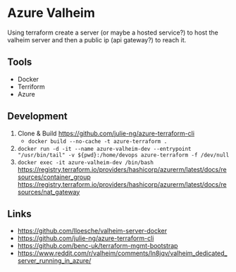 # Azure Valheim

Using terraform create a server (or maybe a hosted service?) to host the valheim server and then a public ip (api gateway?) to reach it.

## Tools

 - Docker
 - Terriform
 - Azure 
 
## Development

1. Clone & Build https://github.com/julie-ng/azure-terraform-cli 
    - `docker build --no-cache -t azure-terraform .`
1. `docker run -d -it --name azure-valheim-dev --entrypoint "/usr/bin/tail" -v ${pwd}:/home/devops azure-terraform -f /dev/null`
1. `docker exec -it azure-valheim-dev /bin/bash`
https://registry.terraform.io/providers/hashicorp/azurerm/latest/docs/resources/container_group
https://registry.terraform.io/providers/hashicorp/azurerm/latest/docs/resources/nat_gateway

## Links

 - https://github.com/lloesche/valheim-server-docker
 - https://github.com/julie-ng/azure-terraform-cli
 - https://github.com/benc-uk/terraform-mgmt-bootstrap
 - https://www.reddit.com/r/valheim/comments/ln8jqv/valheim_dedicated_server_running_in_azure/
 